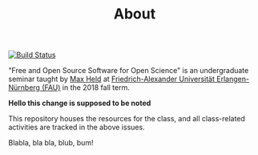 ﻿---
title: About
---

[![Build Status](https://travis-ci.com/soztag/fossos.svg?branch=master)](https://travis-ci.com/soztag/fossos)

"Free and Open Source Software for Open Science" is an undergraduate seminar taught by [Max Held](http://www.maxheld.de) at [Friedrich-Alexander Universität Erlangen-Nürnberg (FAU)](https://www.fau.de) in the 2018 fall term.


**Hello this change is supposed to be noted**


This repository houses the resources for the class, and all class-related activities are tracked in the above issues.




Blabla, bla bla, blub, bum!
